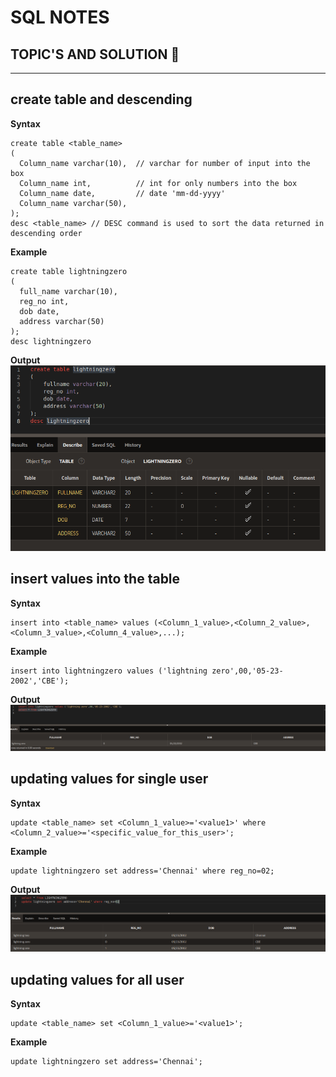# SQL NOTES

## TOPIC'S AND SOLUTION 💛
<hr>

## create table and descending
  **Syntax**
```
create table <table_name>
(
  Column_name varchar(10),  // varchar for number of input into the box
  Column_name int,          // int for only numbers into the box 
  Column_name date,         // date 'mm-dd-yyyy'
  Column_name varchar(50),  
);
desc <table_name> // DESC command is used to sort the data returned in descending order
```
  **Example**
```
create table lightningzero
(
  full_name varchar(10),
  reg_no int,
  dob date,
  address varchar(50)
);
desc lightningzero
```
  **Output**
  <br>
<img src='img/create_table.png'>

## insert values into the table 
  **Syntax**
```
insert into <table_name> values (<Column_1_value>,<Column_2_value>,<Column_3_value>,<Column_4_value>,...);
```
  **Example**
```
insert into lightningzero values ('lightning zero',00,'05-23-2002','CBE');
```
  **Output**
  <br>
<img src='img/inserting_values.png'>

## updating values for single user
  **Syntax**
```
update <table_name> set <Column_1_value>='<value1>' where <Column_2_value>='<specific_value_for_this_user>';
```
  **Example**
```
update lightningzero set address='Chennai' where reg_no=02;
```
  **Output**
  <br>
<img src='img/update_table.png'>

## updating values for all user
  **Syntax**
```
update <table_name> set <Column_1_value>='<value1>';
```
  **Example**
```
update lightningzero set address='Chennai';
```
